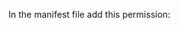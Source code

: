 In the manifest file add this permission:

<uses-permission android:name="android.permission.WRITE_EXTERNAL_STORAGE" />
